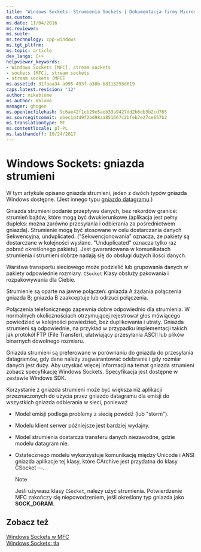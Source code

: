 ```yaml
---
title: 'Windows Sockets: Strumienia Sockets | Dokumentacja firmy Microsoft'
ms.custom: 
ms.date: 11/04/2016
ms.reviewer: 
ms.suite: 
ms.technology: cpp-windows
ms.tgt_pltfrm: 
ms.topic: article
dev_langs: C++
helpviewer_keywords:
- Windows Sockets [MFC], stream sockets
- sockets [MFC], stream sockets
- stream sockets [MFC]
ms.assetid: 31faaa34-a995-493f-a30b-b8115293d619
caps.latest.revision: "12"
author: mikeblome
ms.author: mblome
manager: ghogen
ms.openlocfilehash: 9c6ae42f1eb29e5aeb33a9427dd2b6db3b2cd765
ms.sourcegitcommit: ebec1d449f2bd98aa851667c2bfeb7e27ce657b2
ms.translationtype: MT
ms.contentlocale: pl-PL
ms.lasthandoff: 10/24/2017
---
```

# <a name="windows-sockets-stream-sockets"></a>Windows Sockets: gniazda strumieni
W tym artykule opisano gniazda strumieni, jeden z dwóch typów gniazda Windows dostępne. (Jest innego typu [gniazdo datagramu](../mfc/windows-sockets-datagram-sockets.md).)  
  
 Gniazda strumieni podanie przepływu danych, bez rekordów granice: strumień bajtów, które mogą być dwukierunkowe (aplikacja jest pełny dupleks: można zarówno przesyłania i odbierania za pośrednictwem gniazda). Strumienie mogą być stosowane w celu dostarczania danych Sekwencyjna, unduplicated. ("Sekwencjonowania" oznacza, że pakiety są dostarczane w kolejności wysłane. "Unduplicated" oznacza tylko raz pobrać określonego pakietu). Jest gwarantowana w komunikatach strumienia i strumieni dobrze nadają się do obsługi dużych ilości danych.  
  
 Warstwa transportu sieciowego może podzielić lub grupowania danych w pakiety odpowiednie rozmiary. `CSocket` Klasy obsłuży pakowania i rozpakowywania dla Ciebie.  
  
 Strumienie są oparte na jawne połączeń: gniazda A żądania połączenia gniazda B; gniazda B zaakceptuje lub odrzuci połączenia.  
  
 Połączenia telefonicznego zapewnia dobre odpowiednio dla strumienia. W normalnych okolicznościach otrzymującej rejestrował głos mówiącego powiedzieć w kolejności powiedzieć, bez duplikowania i utraty. Gniazda strumieni są odpowiednie, na przykład w przypadku implementacji takich jak protokół FTP (File Transfer), ułatwiający przesyłania ASCII lub plików binarnych dowolnego rozmiaru.  
  
 Gniazda strumieni są preferowane w porównaniu do gniazda do przesyłania datagramów, gdy dane należy zagwarantować odebranie i gdy rozmiar danych jest duży. Aby uzyskać więcej informacji na temat gniazda strumieni zobacz specyfikację Windows Sockets. Specyfikacja jest dostępne w zestawie Windows SDK.  
  
 Korzystanie z gniazda strumieni może być większa niż aplikacji przeznaczonych do użycia przez gniazdo datagramu dla emisji do wszystkich gniazda odbierania w sieci, ponieważ  
  
-   Model emisji podlega problemy z siecią powódź (lub "storm").  
  
-   Modelu klient serwer późniejsze jest bardziej wydajny.  
  
-   Model strumienia dostarcza transferu danych niezawodne, gdzie modelu datagram nie.  
  
-   Ostatecznego modelu wykorzystuje komunikację między Unicode i ANSI gniazda aplikacje tej klasy, które CArchive jest przydatna do klasy CSocket —.  
  
    > [!NOTE]
    >  Jeśli używasz klasy `CSocket`, należy użyć strumienia. Potwierdzenie MFC zakończy się niepowodzeniem, jeśli określony typ gniazda jako **SOCK_DGRAM**.  
  
## <a name="see-also"></a>Zobacz też  
 [Windows Sockets w MFC](../mfc/windows-sockets-in-mfc.md)   
 [Windows Sockets: tła](../mfc/windows-sockets-background.md)

